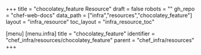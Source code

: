 +++
title = "chocolatey_feature Resource"
draft = false
robots = ""
gh_repo = "chef-web-docs"
data_path = ["infra","resources","chocolatey_feature"]
layout = "infra_resource"
toc_layout = "infra_resource_toc"

[menu]
  [menu.infra]
    title = "chocolatey_feature"
    identifier = "chef_infra/resources/chocolatey_feature"
    parent = "chef_infra/resources"
+++

<!-- The contents of this page are automatically generated from the chocolatey_feature.yaml file in the data directory. -->
<!-- To suggest a change, edit the https://github.com/chef/chef/blob/main/lib/chef/resource/chocolatey_feature.rb file
      and submit a pull request to the https://github.com/chef/chef repository. -->
